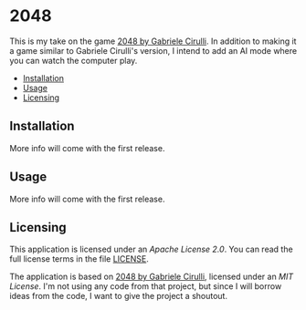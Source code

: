 # 2048
This is my take on the game [2048 by Gabriele Cirulli][1]. In addition to making it a game similar to Gabriele Cirulli's version, I intend to add an AI mode where you can watch the computer play.

* [Installation](#installation)
* [Usage](#usage)
* [Licensing](#licensing)

## Installation
More info will come with the first release.

## Usage
More info will come with the first release.

## Licensing
This application is licensed under an *Apache License 2.0*. You can read the full license terms in the file [LICENSE](LICENSE).

The application is based on [2048 by Gabriele Cirulli][1], licensed under an *MIT License*. I'm not using any code from that project, but since I will borrow ideas from the code, I want to give the project a shoutout.

[1]: https://github.com/gabrielecirulli/2048
